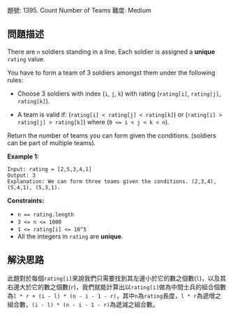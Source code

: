 題號: 1395. Count Number of Teams
難度: Medium

## 問題描述
There are `n` soldiers standing in a line. Each soldier is assigned a **unique** `rating` value.

You have to form a team of 3 soldiers amongst them under the following rules:

- Choose 3 soldiers with index (`i`, `j`, `k`) with rating (`rating[i]`, `rating[j]`, `rating[k]`).

- A team is valid if: (`rating[i] < rating[j] < rating[k]`) or (`rating[i] > rating[j] > rating[k]`) where (`0 <= i < j < k < n`).

Return the number of teams you can form given the conditions. (soldiers can be part of multiple teams).

**Example 1:**
```
Input: rating = [2,5,3,4,1]
Output: 3
Explanation: We can form three teams given the conditions. (2,3,4), (5,4,1), (5,3,1). 
```

**Constraints:**

- `n == rating.length`
- `3 <= n <= 1000`
- `1 <= rating[i] <= 10^5`
- All the integers in `rating` are **unique**.

## 解決思路
此題對於每個`rating[i]`來說我們只需要找到其左邊小於它的數之個數(`l`)，以及其右邊大於它的數之個數(`r`)，我們就能計算出以`rating[i]`做為中間士兵的組合個數為`l * r + (i - l) * (n - i - 1 - r)`，其中`n`為`rating`長度，`l * r`為遞增之組合數，`(i - l) * (n - i - 1 - r)`為遞減之組合數。


